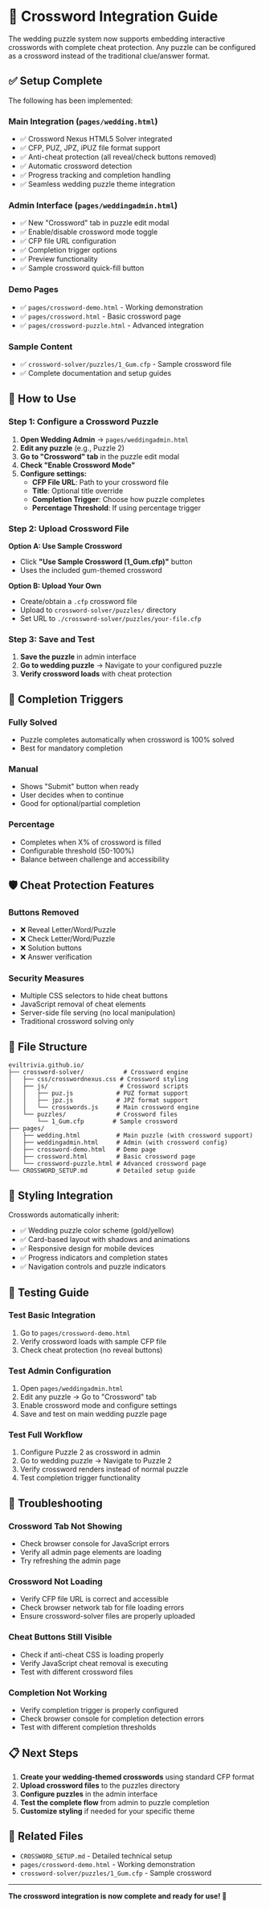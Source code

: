 # 🧩 Crossword Integration Guide

The wedding puzzle system now supports embedding interactive crosswords with complete cheat protection. Any puzzle can be configured as a crossword instead of the traditional clue/answer format.

## ✅ **Setup Complete**

The following has been implemented:

### **Main Integration (`pages/wedding.html`)**
- ✅ Crossword Nexus HTML5 Solver integrated
- ✅ CFP, PUZ, JPZ, iPUZ file format support  
- ✅ Anti-cheat protection (all reveal/check buttons removed)
- ✅ Automatic crossword detection
- ✅ Progress tracking and completion handling
- ✅ Seamless wedding puzzle theme integration

### **Admin Interface (`pages/weddingadmin.html`)**
- ✅ New "Crossword" tab in puzzle edit modal
- ✅ Enable/disable crossword mode toggle
- ✅ CFP file URL configuration
- ✅ Completion trigger options
- ✅ Preview functionality
- ✅ Sample crossword quick-fill button

### **Demo Pages**
- ✅ `pages/crossword-demo.html` - Working demonstration
- ✅ `pages/crossword.html` - Basic crossword page
- ✅ `pages/crossword-puzzle.html` - Advanced integration

### **Sample Content**
- ✅ `crossword-solver/puzzles/1_Gum.cfp` - Sample crossword file
- ✅ Complete documentation and setup guides

## 🚀 **How to Use**

### **Step 1: Configure a Crossword Puzzle**

1. **Open Wedding Admin** → `pages/weddingadmin.html`
2. **Edit any puzzle** (e.g., Puzzle 2)
3. **Go to "Crossword" tab** in the puzzle edit modal
4. **Check "Enable Crossword Mode"**
5. **Configure settings:**
   - **CFP File URL**: Path to your crossword file
   - **Title**: Optional title override
   - **Completion Trigger**: Choose how puzzle completes
   - **Percentage Threshold**: If using percentage trigger

### **Step 2: Upload Crossword File**

**Option A: Use Sample Crossword**
- Click **"Use Sample Crossword (1_Gum.cfp)"** button
- Uses the included gum-themed crossword

**Option B: Upload Your Own**
- Create/obtain a `.cfp` crossword file
- Upload to `crossword-solver/puzzles/` directory
- Set URL to `./crossword-solver/puzzles/your-file.cfp`

### **Step 3: Save and Test**

1. **Save the puzzle** in admin interface
2. **Go to wedding puzzle** → Navigate to your configured puzzle
3. **Verify crossword loads** with cheat protection

## 🎯 **Completion Triggers**

### **Fully Solved**
- Puzzle completes automatically when crossword is 100% solved
- Best for mandatory completion

### **Manual**
- Shows "Submit" button when ready
- User decides when to continue
- Good for optional/partial completion

### **Percentage** 
- Completes when X% of crossword is filled
- Configurable threshold (50-100%)
- Balance between challenge and accessibility

## 🛡️ **Cheat Protection Features**

### **Buttons Removed**
- ❌ Reveal Letter/Word/Puzzle
- ❌ Check Letter/Word/Puzzle  
- ❌ Solution buttons
- ❌ Answer verification

### **Security Measures**
- Multiple CSS selectors to hide cheat buttons
- JavaScript removal of cheat elements
- Server-side file serving (no local manipulation)
- Traditional crossword solving only

## 📁 **File Structure**

```
eviltrivia.github.io/
├── crossword-solver/           # Crossword engine
│   ├── css/crosswordnexus.css # Crossword styling  
│   ├── js/                    # Crossword scripts
│   │   ├── puz.js            # PUZ format support
│   │   ├── jpz.js            # JPZ format support  
│   │   └── crosswords.js     # Main crossword engine
│   └── puzzles/              # Crossword files
│       └── 1_Gum.cfp        # Sample crossword
├── pages/
│   ├── wedding.html          # Main puzzle (with crossword support)
│   ├── weddingadmin.html     # Admin (with crossword config)
│   ├── crossword-demo.html   # Demo page
│   ├── crossword.html        # Basic crossword page
│   └── crossword-puzzle.html # Advanced crossword page
└── CROSSWORD_SETUP.md        # Detailed setup guide
```

## 🎨 **Styling Integration**

Crosswords automatically inherit:
- ✅ Wedding puzzle color scheme (gold/yellow)
- ✅ Card-based layout with shadows and animations
- ✅ Responsive design for mobile devices
- ✅ Progress indicators and completion states
- ✅ Navigation controls and puzzle indicators

## 🧪 **Testing Guide**

### **Test Basic Integration**
1. Go to `pages/crossword-demo.html`
2. Verify crossword loads with sample CFP file
3. Check cheat protection (no reveal buttons)

### **Test Admin Configuration**
1. Open `pages/weddingadmin.html`
2. Edit any puzzle → Go to "Crossword" tab
3. Enable crossword mode and configure settings
4. Save and test on main wedding puzzle page

### **Test Full Workflow**
1. Configure Puzzle 2 as crossword in admin
2. Go to wedding puzzle → Navigate to Puzzle 2
3. Verify crossword renders instead of normal puzzle
4. Test completion trigger functionality

## 🐛 **Troubleshooting**

### **Crossword Tab Not Showing**
- Check browser console for JavaScript errors
- Verify all admin page elements are loading
- Try refreshing the admin page

### **Crossword Not Loading**
- Verify CFP file URL is correct and accessible
- Check browser network tab for file loading errors
- Ensure crossword-solver files are properly uploaded

### **Cheat Buttons Still Visible**
- Check if anti-cheat CSS is loading properly
- Verify JavaScript cheat removal is executing
- Test with different crossword files

### **Completion Not Working**
- Verify completion trigger is properly configured
- Check browser console for completion detection errors
- Test with different completion thresholds

## 📋 **Next Steps**

1. **Create your wedding-themed crosswords** using standard CFP format
2. **Upload crossword files** to the puzzles directory  
3. **Configure puzzles** in the admin interface
4. **Test the complete flow** from admin to puzzle completion
5. **Customize styling** if needed for your specific theme

## 🔗 **Related Files**

- `CROSSWORD_SETUP.md` - Detailed technical setup
- `pages/crossword-demo.html` - Working demonstration
- `crossword-solver/puzzles/1_Gum.cfp` - Sample crossword

---

**The crossword integration is now complete and ready for use! 🎉** 